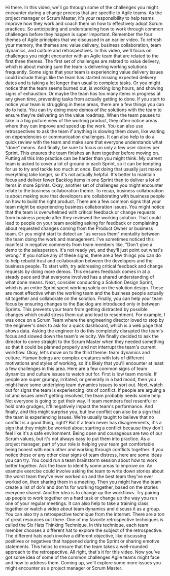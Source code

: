 Hi there. In this video, we'll go through some of the challenges you might
encounter during a change process that are specific to Agile teams. As the
project manager or Scrum Master, it's your responsibility to help teams improve
how they work and coach them on how to effectively adopt Scrum practices. So
anticipating and understanding how to work through common challenges before they
happen is super important. Remember the four themes of Agile principles that we
discussed in an earlier video. To refresh your memory, the themes are: value
delivery, business collaboration, team dynamics, and culture and retrospectives.
In this video, we'll focus on challenges you might encounter with an Agile team
that are related to the first three themes. The first set of challenges are
related to value delivery, which is about making sure the team is delivering
working solutions frequently. Some signs that your team is experiencing value
delivery issues could include things like the team has started missing expected
delivery dates and is taking a lot longer than usual to complete tasks. Or you
might notice that the team seems burned out, is working long hours, and showing
signs of exhaustion. Or maybe the team has too many items in progress at any
given time, preventing tasks from actually getting to done. If you start to
notice your team is struggling in these areas, there are a few things you can do
to help. You can try doing more demos of the solutions with the team to ensure
they're delivering on the value roadmap. When the team pauses to take in a big
picture view of the working product, they often notice areas where they can
improve and speed up the work. You can also use retrospectives to ask the team
if anything is slowing them down, like waiting on dependencies or communication
challenges. It can also help to do a quick review with the team and make sure
that everyone understands what "done" means. And finally, be sure to focus on
only a few user stories per Sprint. This ensures the team finishes an item
together before moving on. Putting all this into practice can be harder than you
might think. My current team is asked to cover a lot of ground in each Sprint,
so it can be tempting for us to try and tackle too much at once. But doing that
usually just makes everything take longer, so it's not actually helpful. It's
better to maintain focus and deliver fewer Backlog items in one Sprint than to
deliver a lot of items in more Sprints. Okay, another set of challenges you
might encounter relate to the business collaboration theme. To recap, business
collaboration is about making sure that developers are collaborating with
business people on how to build the right product. There are a few common signs
that your team might be experiencing business collaboration issues. You might
notice that the team is overwhelmed with critical feedback or change requests
from business people after they reviewed the working solution. That could lead
to people on your team avoiding asking for feedback or complaining about
requested changes coming from the Product Owner or business team. Or you might
start to detect an "us versus them" mentality between the team doing the work
and management. I've sometimes noticed this manifest in negative comments from
team members like, "Don't give a demo to the salesperson.  It's not ready yet,
and they'll just point out what's wrong." If you notice any of these signs,
there are a few things you can do to help rebuild trust and collaboration
between the developers and the business people. To start with, try addressing
critical feedback and change requests by doing more demos. This ensures feedback
comes in at a steady pace and that everyone involved has a shared understanding
of what done means. Next, consider conducting a Solution Design Sprint, which is
an entire Sprint spent working solely on the solution design. These are most
effective when the working team and the business people actually sit together
and collaborate on the solution. Finally, you can help your team focus by
ensuring changes to the Backlog are introduced only in between Sprints. This
prevents your team from getting distracted by possible changes which could
stress them out and lead to resentment. For example, I was once on a Scrum Team
where the engineering director loved to stop by the engineer's desk to ask for a
quick dashboard, which is a web page that shows data. Asking the engineer to do
this completely disrupted the team's focus and slowed down the team's velocity.
We finally decided to ask the director to come straight to the Scrum Master when
they needed something so that it could be planned properly and not interrupt the
team's current workflow. Okay, let's move on to the third theme: team dynamics
and culture. Human beings are complex creatures with lots of different
motivations and styles of working, so it's likely that you'll encounter at least
a few challenges in this area. Here are a few common signs of team dynamics and
culture issues to watch out for. First is low team morale. If people are super
grumpy, irritated, or generally in a bad mood, then you might have some
underlying team dynamics issues to sort out. Next, watch out for signs the team
is experiencing lots of conflict. If people are arguing a lot and issues aren't
getting resolved, the team probably needs some help. Not everyone is going to
get their way. If team members feel resentful or hold onto grudges, it'll
negatively impact the team's performance. And finally, and this might surprise
you, but low conflict can also be a sign that the team is experiencing issues.
We're usually taught to believe that no conflict is a good thing, right? But if
a team never has disagreements, it's a sign that they might be worried about
starting a conflict because they don't feel like it's a safe environment. Being
open and courageous are two of our Scrum values, but it's not always easy to put
them into practice. As a project manager, part of your role is helping your team
get comfortable being honest with each other and working through conflicts
together. If you notice these or any other clear signs of team distress, here
are some ideas you can try. You could run a team brainstorm session about how to
work better together. Ask the team to identify some areas to improve on. An
example exercise could involve asking the team to write down stories about the
worst team they've ever worked on and the best team they've ever worked on, then
sharing them in a meeting. Then you might have the team create a list of do's
and don'ts for working together, based on the stories everyone shared. Another
idea is to change up the workflows. Try pairing up people to work together on a
hard task or change up the way you run one of your regular meetings. It can also
help to take a training class together or watch a video about team dynamics and
discuss it as a group. You can also try a retrospective technique from the
internet. There are a ton of great resources out there. One of my favorite
retrospective techniques is called the Six Hats Thinking Technique. In this
technique, each team member chooses a different hat to explore the subject of
the retrospective. The different hats each involve a different objective, like
discussing positives or negatives that happened during the Sprint or sharing
emotive statements. This helps to ensure that the team takes a well-rounded
approach to the retrospective. All right, that's it for this video. Now you've
got some idea of some of the common challenges Agile teams might face and how to
address them. Coming up, we'll explore some more issues you might encounter as a
project manager or Scrum Master.